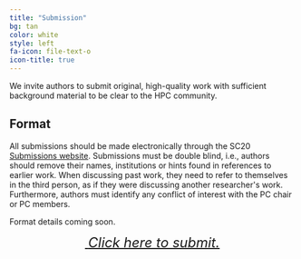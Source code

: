 ```yaml
---
title: "Submission"
bg: tan
color: white
style: left
fa-icon: file-text-o
icon-title: true
---
```


We invite authors to submit original, high-quality work with
sufficient background material to be clear to the HPC
community.

## Format

All submissions should be made electronically through the SC20 <a
href="https://sc20.supercomputing.org/submit/">Submissions
website</a>.  Submissions must be double blind, i.e., authors should
remove their names, institutions or hints found in references to
earlier work. When discussing past work, they need to refer to
themselves in the third person, as if they were discussing another
researcher's work. Furthermore, authors must identify any conflict of
interest with the PC chair or PC members.

Format details coming soon.

<div style="text-align:center;">
  <p>
    <span style="font-size:20px;">
      <a href="https://sc20.supercomputing.org/submit">
        <i class="fa fa-sign-in">&nbsp;<font size="5">Click here to submit.</font></i>
      </a>
    </span>
  </p>
</div>
